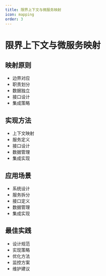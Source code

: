```yaml
---
title: 限界上下文与微服务映射
icon: mapping
order: 3
---
```


# 限界上下文与微服务映射

## 映射原则
- 边界对应
- 职责划分
- 数据独立
- 接口设计
- 集成策略

## 实现方法
- 上下文映射
- 服务定义
- 接口设计
- 数据管理
- 集成实现

## 应用场景
- 系统设计
- 服务拆分
- 接口定义
- 数据管理
- 集成实现

## 最佳实践
- 设计规范
- 实现策略
- 优化方法
- 监控方案
- 维护建议
